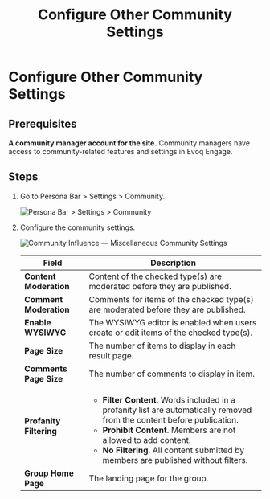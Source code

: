 ﻿---
uid: config-misc-community-settings
topic: config-misc-community-settings
locale: en
title: Configure Other Community Settings
dnneditions: Evoq Engage
dnnversion: 09.02.00
parent-topic: engagement-influence
related-topics: create-influence-goal-type,edit-influence-goal-type,delete-influence-goal-type
---

# Configure Other Community Settings

## Prerequisites

**A community manager account for the site.** Community managers have access to community-related features and settings in Evoq Engage.

## Steps

1.  Go to Persona Bar \> Settings \> Community.
    
    ![Persona Bar > Settings > Community](/images/scr-pbar-mod-Settings-E91.png)

    
2.  Configure the community settings.
    
      
    
    ![Community Influence — Miscellaneous Community Settings](/images/scr-CommunityInfluence-Misc.png)
    
      
    
    |**Field**|**Description**|
    |---|---|
    |**Content Moderation**|Content of the checked type(s) are moderated before they are published.|
    |**Comment Moderation**|Comments for items of the checked type(s) are moderated before they are published.|
    |**Enable WYSIWYG**|The WYSIWYG editor is enabled when users create or edit items of the checked type(s).|
    |**Page Size**|The number of items to display in each result page.|
    |**Comments Page Size**|The number of comments to display in item.|
    |**Profanity Filtering**|<ul><li>**Filter Content**. Words included in a profanity list are automatically removed from the content before publication.</li><li>**Prohibit Content**. Members are not allowed to add content.</li><li>**No Filtering**. All content submitted by members are published without filters.</li></ul>|
    |**Group Home Page**|The landing page for the group.|
